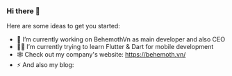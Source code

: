### Hi there 👋

Here are some ideas to get you started:

- 🔭 I’m currently working on BehemothVn as main developer and also CEO
- 🧑‍💻 I’m currently trying to learn Flutter & Dart for mobile development
- 🕸 Check out my company's website: https://behemoth.vn/
- ⚡ And also my blog: 
